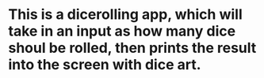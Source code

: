 # This is a dicerolling app, which will take in an input as how many dice shoul be rolled, then prints the result into the screen with dice art. 
